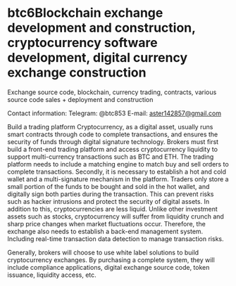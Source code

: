 # btc6Blockchain exchange development and construction, cryptocurrency software development, digital currency exchange construction

Exchange source code, blockchain, currency trading, contracts, various source code sales + deployment and construction

Contact information: Telegram: @btc853 E-mail: aster142857@gmail.com

Build a trading platform
Cryptocurrency, as a digital asset, usually runs smart contracts through code to complete transactions, and ensures the security of funds through digital signature technology. Brokers must first build a front-end trading platform and access cryptocurrency liquidity to support multi-currency transactions such as BTC and ETH. The trading platform needs to include a matching engine to match buy and sell orders to complete transactions. Secondly, it is necessary to establish a hot and cold wallet and a multi-signature mechanism in the platform. Traders only store a small portion of the funds to be bought and sold in the hot wallet, and digitally sign both parties during the transaction. This can prevent risks such as hacker intrusions and protect the security of digital assets. In addition to this, cryptocurrencies are less liquid. Unlike other investment assets such as stocks, cryptocurrency will suffer from liquidity crunch and sharp price changes when market fluctuations occur. Therefore, the exchange also needs to establish a back-end management system. Including real-time transaction data detection to manage transaction risks.

Generally, brokers will choose to use white label solutions to build cryptocurrency exchanges. By purchasing a complete system, they will include compliance applications, digital exchange source code, token issuance, liquidity access, etc.
